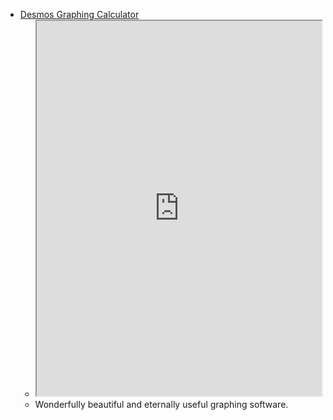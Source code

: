 - [Desmos Graphing Calculator](https://desmos.com/calculator)
	- <iframe src="https://desmos.com/calculator" style="width: 100%; height: 600px"></iframe>
	- Wonderfully beautiful and eternally useful graphing software.